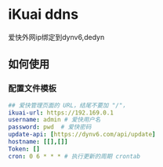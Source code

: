 # iKuai ddns
爱快外网ip绑定到dynv6,dedyn

## 如何使用

[//]: # (1. 编写配置文件，命名为`config.yml`)

[//]: # (2. 进入爱快自带 docker 中，点击`镜像管理`->`添加`，选择`镜像库下载`，搜索`ztc1997/ikuai-bypass`，下载`TAG`为`latest`的镜像)

[//]: # (3. 点击`容器列表`->`添加`，`选择镜像文件`选择`ztc1997/ikuai-dynv6:latest`，打开`高级选项`，添加一个`挂载目录`，`源路径`填写放置配置文件的路径，`目标路径`填写`/etc/ikuai-bypass`，内存64M即可，其它根据需要自行填写)

[//]: # (4. 保存并启用)

### 配置文件模板

```yaml
## 爱快管理页面的 URL，结尾不要加 "/"，
ikuai-url: https://192.169.0.1
username: admin # 爱快用户名
password: pwd  # 爱快密码
update-api: [https://dynv6.com/api/update]
hostname: [[],[]]
Token: []
cron: 0 6 * * * # 执行更新的周期 crontab
```
